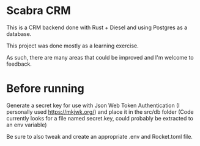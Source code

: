 # Scabra CRM

This is a CRM backend done with Rust + Diesel and using Postgres as a database.

This project was done mostly as a learning exercise.

As such, there are many areas that could be improved and I'm welcome to feedback.

# Before running
Generate a secret key for use with Json Web Token Authentication (I personally used https://mkjwk.org/) and place it in the 
src/db folder (Code currently looks for a file named secret.key, could probably be extracted to an env variable)

Be sure to also tweak and create an appropriate .env and Rocket.toml file.

